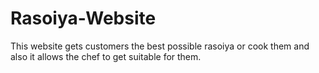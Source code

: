 # Rasoiya-Website
This website gets customers the best possible rasoiya or cook them and also it allows the chef to get suitable for them.
